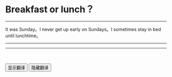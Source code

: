 # Breakfast or lunch？

---



It was Sunday。I never get up early on Sundays。I sometimes stay in bed until lunchtime。





---

---



<div >
    <p id='a' style="color:blue;opacity:0">
        那天周末，我在周末的时候从不早起，有时就在床上躺倒中午。
    </p>
    <button onclick="document.getElementById('a').style.opacity=1">显示翻译</button>
    <button onclick="document.getElementById('a').style.opacity=0">隐藏翻译</button>
</div>



